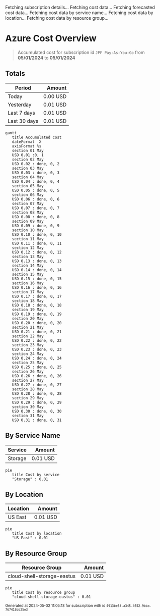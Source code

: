 Fetching subscription details...
Fetching cost data...
Fetching forecasted cost data...
Fetching cost data by service name...
Fetching cost data by location...
Fetching cost data by resource group...
# Azure Cost Overview

> Accumulated cost for subscription id `JPF Pay-As-You-Go` from **05/01/2024** to **05/01/2024**

## Totals

|Period|Amount|
|---|---:|
|Today|0.00 USD|
|Yesterday|0.01 USD|
|Last 7 days|0.01 USD|
|Last 30 days|0.01 USD|

```mermaid
gantt
   title Accumulated cost
   dateFormat  X
   axisFormat %s
   section 01 May
   USD 0.01 :0, 1
   section 02 May
   USD 0.02 : done, 0, 2
   section 03 May
   USD 0.03 : done, 0, 3
   section 04 May
   USD 0.04 : done, 0, 4
   section 05 May
   USD 0.05 : done, 0, 5
   section 06 May
   USD 0.06 : done, 0, 6
   section 07 May
   USD 0.07 : done, 0, 7
   section 08 May
   USD 0.08 : done, 0, 8
   section 09 May
   USD 0.09 : done, 0, 9
   section 10 May
   USD 0.10 : done, 0, 10
   section 11 May
   USD 0.11 : done, 0, 11
   section 12 May
   USD 0.12 : done, 0, 12
   section 13 May
   USD 0.13 : done, 0, 13
   section 14 May
   USD 0.14 : done, 0, 14
   section 15 May
   USD 0.15 : done, 0, 15
   section 16 May
   USD 0.16 : done, 0, 16
   section 17 May
   USD 0.17 : done, 0, 17
   section 18 May
   USD 0.18 : done, 0, 18
   section 19 May
   USD 0.19 : done, 0, 19
   section 20 May
   USD 0.20 : done, 0, 20
   section 21 May
   USD 0.21 : done, 0, 21
   section 22 May
   USD 0.22 : done, 0, 22
   section 23 May
   USD 0.23 : done, 0, 23
   section 24 May
   USD 0.24 : done, 0, 24
   section 25 May
   USD 0.25 : done, 0, 25
   section 26 May
   USD 0.26 : done, 0, 26
   section 27 May
   USD 0.27 : done, 0, 27
   section 28 May
   USD 0.28 : done, 0, 28
   section 29 May
   USD 0.29 : done, 0, 29
   section 30 May
   USD 0.30 : done, 0, 30
   section 31 May
   USD 0.31 : done, 0, 31
```

## By Service Name

|Service|Amount|
|---|---:|
|Storage|0.01 USD|

```mermaid
pie
   title Cost by service
   "Storage" : 0.01
```

## By Location

|Location|Amount|
|---|---:|
|US East|0.01 USD|

```mermaid
pie
   title Cost by location
   "US East" : 0.01
```

## By Resource Group

|Resource Group|Amount|
|---|---:|
|cloud-shell-storage-eastus|0.01 USD|

```mermaid
pie
   title Cost by resource group
   "cloud-shell-storage-eastus" : 0.01
```

<sup>Generated at 2024-05-02 11:05:13 for subscription with id `4913be3f-a345-4652-9bba-767418dd25e3`</sup>
